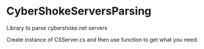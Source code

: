 # CyberShokeServersParsing
Library to parse cybershoke.net servers

Create instance of CSServer.cs and then use function to get what you need.
